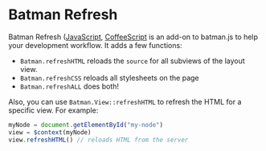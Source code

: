 # Batman Refresh

Batman Refresh ([JavaScript](https://raw.githubusercontent.com/rmosolgo/batmanjs-refresh/master/refresh.js), [CoffeeScript](https://raw.githubusercontent.com/rmosolgo/batmanjs-refresh/master/refresh.coffee) is an add-on to batman.js to help your development workflow. It adds a few functions:

- `Batman.refreshHTML` reloads the `source` for all subviews of the layout view.
- `Batman.refreshCSS` reloads all stylesheets on the page
- `Batman.refreshALL` does both!

Also, you can use `Batman.View::refreshHTML` to refresh the HTML for a specific view. For example:

```javascript
myNode = document.getElementById("my-node")
view = $context(myNode)
view.refreshHTML() // reloads HTML from the server
```

